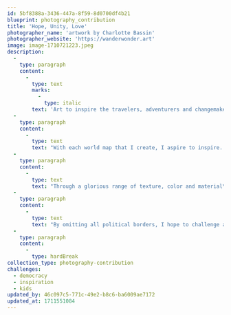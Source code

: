 ```yaml
---
id: 5bf8388a-3436-447a-8f59-8d0700df4b21
blueprint: photography_contribution
title: 'Hope, Unity, Love'
photographer_name: 'artwork by Charlotte Bassin'
photographer_website: 'https://wanderwonder.art'
image: image-1710721223.jpeg
description:
  -
    type: paragraph
    content:
      -
        type: text
        marks:
          -
            type: italic
        text: 'Art to inspire the travelers, adventurers and changemakers of our world.'
  -
    type: paragraph
    content:
      -
        type: text
        text: "With each world map that I create, I aspire to inspire. I see my art as an invitation for us to think anew about our inherent connections to humanity and to Mother Nature, to consider how we might best preserve Earth's natural beauty, revitalizing hope in the process."
  -
    type: paragraph
    content:
      -
        type: text
        text: "Through a glorious range of texture, color and material\_ --\_ and, not least, the intriguing irony of finding utterly original compositions while still using the exact same outline time after time\_ --\_ each map offers us distinctive clues and cues to understanding how we treat each other and every sentient being.\_"
  -
    type: paragraph
    content:
      -
        type: text
        text: "By omitting all political borders, I hope to challenge all of us to have no boundaries in our efforts to honor all life, to work on positive change, each map urging us outward: 'Go, learn, pay attention, listen, be present, enjoy serendipity, make a difference, find humanity!'"
  -
    type: paragraph
    content:
      -
        type: hardBreak
collection_type: photography-contribution
challenges:
  - democracy
  - inspiration
  - kids
updated_by: 46c097c5-771c-49e2-b8c6-ba6009ae7172
updated_at: 1711551084
---
```

